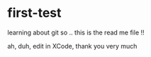 # first-test
learning about git
so .. this is the read me file !!

ah, duh, edit in XCode, 
thank you very much

